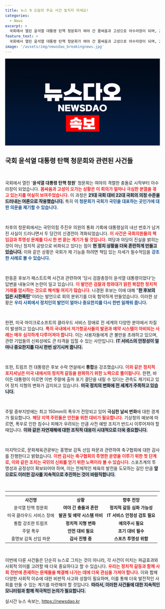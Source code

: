 ```yaml
---
title: 뉴스 9 오늘의 주요 사건 놓치지 마세요!
categories:
  - News
excerpt: >
  국회에서 열린 윤석열 대통령 탄핵 청문회가 여야 간 몸싸움과 고성으로 아수라장이 되며, 22대 국회의 현실을 여실히 보여줬습니다. 쟁점이 된 통화 기록과 한동훈 후보의 발언도 논란을 낳고 있습니다.
feature_text: >
  국회에서 열린 윤석열 대통령 탄핵 청문회가 여야 간 몸싸움과 고성으로 아수라장이 되며, 22대 국회의 현실을 여실히 보여줬습니다. 쟁점이 된 통화 기록과 한동훈 후보의 발언도 논란을 낳고 있습니다.
image: '/assets/img/newsdao_breakingnews.jpg'
---
```


<p><img src="/assets/img/newsdao_breakingnews.jpg" alt="ranknews 속보" /></p>

<h2 data-ke-size="size26">국회 윤석열 대통령 탄핵 청문회와 관련된 사건들</h2>

<p data-ke-size="size16">&nbsp;</p>

<p>국회에서 열린 '<b>윤석열 대통령 탄핵 청원</b>' 청문회는 여야의 격렬한 충돌로 시작부터 아수라장이 되었습니다. <b><span style="color: #ee2323;">몸싸움과 고성이 오가는 상황은 이 회의가 얼마나 극심한 분열을 겪고 있는지를 여실히 보여주었습니다.</span></b> 이 과정은 <b><span style="background-color: #21538527;">21대 국회 대비 22대 국회의 의정 수준을 드러내는 여론으로 작용했습니다.</span></b> 특히 <b><span style="color: #1a5490;">이 청문회가 국회가 국민을 대표하는 곳인가에 대한 의문을 제기할 수 있습니다.</span></b></p>

<p data-ke-size="size16">&nbsp;</p>

<p>차후의 청문회에서는 국민의힘 주진우 의원의 통화 기록에 대통령실의 내선 번호가 남겨진 사실이 드러나면서 두 당간의 신경전이 격화되었습니다. <b><span style="color: #ee2323;">이 사건은 국회의원들의 책임감과 투명성 문제를 다시 한 번 묻는 계기가 될 것입니다.</span></b> 여당과 야당이 진실을 밝히는 것이 아닌 정치적 공방으로 비화되고 있다는 점이 <b><span style="background-color: #21538527;">현 정치 상황을 더욱 혼란하게 만들고 있습니다.</span></b> 이와 같은 상황은 국회가 제 기능을 하려면 책임 있는 자세가 필수적임을 <b><span style="color: #1a5490;">강조한 사례로 볼 수 있습니다.</span></b></p>

<p data-ke-size="size16">&nbsp;</p>

<p>한동훈 후보가 패스트트랙 사건과 관련하여 '당시 검찰총장이 윤석열 대통령이었다'는 답변을 내놓으며 논란이 일고 있습니다. <b><span style="color: #ee2323;">이 발언은 검찰과 청와대가 얽힌 복잡한 정치적 거래를 암시하는 것으로 해석될 여지가 많습니다.</span></b> 나경원 후보는 이에 대해 "<b><span style="background-color: #21538527;">한 후보의 입은 시한폭탄</span></b>"이라는 발언으로 회의 분위기를 더욱 험악하게 만들었습니다. 이러한 상황은 <b><span style="color: #1a5490;">우리 사회에서 정치인의 발언이 얼마나 중요한지를 다시 한번 일깨워 줍니다.</span></b></p>

<p data-ke-size="size16">&nbsp;</p>

<p>한편, 미국 마이크로소프트의 클라우드 서비스 장애로 전 세계의 다양한 분야에서 차질이 발생하고 있습니다. <b><span style="color: #ee2323;">특히 국내에서 저가항공사들의 발권과 예약 시스템이 마비되는 사례는 매우 심각하게 다루어져야 합니다.</span></b> 이는 사용자들에게 큰 불만을 초래하고 있으며, 관련 기업들의 신뢰성에도 큰 타격을 입힐 수 있는 사안입니다. <b><span style="background-color: #21538527;">IT 서비스의 안정성이 얼마나 중요한지를 다시 한번 상기시켜 줍니다.</span></b></p>

<p data-ke-size="size16">&nbsp;</p>

<p>또한, 트럼프 전 대통령은 후보 수락 연설에서 <b>통합</b>을 강조했습니다. <b><span style="color: #ee2323;">이와 같은 정치적 포지셔닝은 미국 내에서의 정치적 갈등을 완화하기 위한 노력으로 풀이됩니다.</span></b> 한편, 바이든 대통령이 이르면 이번 주말에 출마 포기 결단을 내릴 수 있다는 관측도 제기되고 있어 정치 지형의 변화가 감지되고 있습니다. <b><span style="background-color: #21538527;">미국 정치의 변화에 전 세계가 주목하고 있습니다.</span></b></p>

<p data-ke-size="size16">&nbsp;</p>

<p>주말 중부지방에는 최고 150mm의 폭우가 전망되고 있어 <b>극심한 날씨 변화</b>에 대한 경계가 필요합니다. <b><span style="color: #ee2323;">해당 지역 주민들은 안전을 위한 대비가 필요합니다.</span></b> 기상청의 예보에 따르면, 폭우로 인한 침수나 피해가 우려되는 만큼 사전 예방 조치가 반드시 이루어져야 할 때입니다. <b><span style="background-color: #21538527;">이와 같은 자연재해에 대한 조직적 대응이 시대적으로 더욱 중요합니다.</span></b></p>

<p data-ke-size="size16">&nbsp;</p>

<p>마지막으로, 문화체육관광부는 홍명보 감독 선임 파문과 관련하여 축구협회에 대한 감사를 진행한다고 밝혔습니다. <b><span style="color: #ee2323;">이번 감사는 축구협회의 투명한 운영을 이루기 위한 첫 단계로, 이와 같은 조치는 국민의 신뢰를 얻기 위한 노력이라 볼 수 있습니다.</span></b> 스포츠계의 투명성과 공정성이 확보되어야 하며, 이는 전체적인 체육의 발전을 도모하는 길인 만큼 <b><span style="background-color: #21538527;">앞으로도 이러한 감사를 지속적으로 추진하는 것이 바람직합니다.</span></b></p>

<p data-ke-size="size16">&nbsp;</p>

<hr>

<table style="width: 100%;">
    <tr>
        <td style="text-align: center; height: 17px;"><b>사건명</b></td>
        <td style="text-align: center; height: 17px;"><b>상황</b></td>
        <td style="text-align: center; height: 17px;"><b>향후 전망</b></td>
    </tr>
    <tr>
        <td style="text-align: center; height: 17px;">윤석열 탄핵 청문회</td>
        <td style="text-align: center; height: 17px;"><b>여야 간 충돌과 혼란</b></td>
        <td style="text-align: center; height: 17px;"><b>정치적 갈등 심화 가능성</b></td>
    </tr>
    <tr>
        <td style="text-align: center; height: 17px;">미국 클라우드 서비스 장애</td>
        <td style="text-align: center; height: 17px;"><b>발권 및 예약 시스템 마비</b></td>
        <td style="text-align: center; height: 17px;"><b>IT 서비스 안정성 검토 필요</b></td>
    </tr>
    <tr>
        <td style="text-align: center; height: 17px;">통합 강조한 트럼프</td>
        <td style="text-align: center; height: 17px;"><b>정치적 지형 변화</b></td>
        <td style="text-align: center; height: 17px;"><b>예의주시 필요</b></td>
    </tr>
    <tr>
        <td style="text-align: center; height: 17px;">주말 폭우</td>
        <td style="text-align: center; height: 17px;"><b>안전 대비 필요</b></td>
        <td style="text-align: center; height: 17px;"><b>조기 대비 필수</b></td>
    </tr>
    <tr>
        <td style="text-align: center; height: 17px;">홍명보 감독 선임 파문</td>
        <td style="text-align: center; height: 17px;"><b>감사 진행 중</b></td>
        <td style="text-align: center; height: 17px;"><b>스포츠 투명성 위함</b></td>
    </tr>
</table>

<p data-ke-size="size16">&nbsp;</p>

<p>이번에 다룬 사건들은 단순히 뉴스로 그치는 것이 아니라, 각 사건이 미치는 파급효과와 사회적 의미를 고려할 때 더욱 중요하다고 할 수 있습니다. <b><span style="color: #ee2323;">우리는 정치적 갈등과 함께 사회 전반에 존재하는 문제들을 해결해 나가는 데에 더욱 관심을 가져야 합니다.</span></b> 이와 함께 다양한 사회적 이슈에 대한 비판적 사고와 성찰이 필요하며, 이를 통해 더욱 발전적인 사회를 만들 수 있는 계기를 마련해야 할 것입니다. <b><span style="background-color: #21538527;">따라서, 이러한 사건들에 대한 지속적인 모니터링과 함께 적극적인 논의가 필요합니다.</span></b></p>
실시간 뉴스 속보는, <a href="https://newsdao.kr" rel="dofollow">https://newsdao.kr</a>


